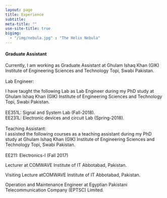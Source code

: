 ```yaml
---
layout: page
title: Experience
subtitle:
meta-title: ""
use-site-title: true
bigimg:
  - "/img/nebula.jpg" : "The Helix Nebula"
---
```




#### Graduate Assistant

<p class="about-text">
<span class="fa fa-briefcase"></span> Currently, I am working as Graduate Assistant at Ghulam Ishaq Khan (GIK) Institute of Engineering Sciences and Technology Topi, Swabi Pakistan.
<br>
<br>
Lab Engineer:

I have taught the following Lab as Lab Engineer during my PhD study at Ghulam Ishaq Khan (GIK) Institute of Engineering Sciences and Technology Topi, Swabi Pakistan.
<br>
<br>
EE351L: Signal and System Lab (Fall-2018).
<br>
EE231L: Electronic devices and circuit Lab (Spring-2018).
<br>
<br>
Teaching Assistant:
<br>
I assisted the following courses as a teaching assistant during my PhD study at Ghulam Ishaq Khan (GIK) Institute of Engineering Sciences and Technology Topi, Swabi Pakistan.
<br>
<br>
EE211:  Electronics-I (Fall 2017)



<p class="about-text">
<span class="fa fa-briefcase"></span> Lecturer at COMWAVE Institute of IT Abbotabad, Pakistan.


<p class="about-text">
<span class="fa fa-briefcase"></span> Visiting Lecture atCOMWAVE Institute of IT Abbotabad, Pakistan.
 

<p class="about-text">
<span class="fa fa-briefcase"></span> Operation and Maintenance Engineer at Egyptian Pakistani Telecommunication Company (EPTSC) Limited.






































